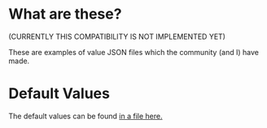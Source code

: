 What are these?
================

(CURRENTLY THIS COMPATIBILITY IS NOT IMPLEMENTED YET)


These are examples of value JSON files which the community (and I) have made.


Default Values
================

The default values can be found [in a file here.](httpp://github.com/Minecraft-API/UniversalValue/blob/master/json_value_examples/default.json/)
